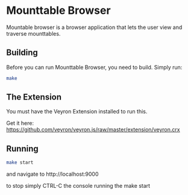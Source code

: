 # Mounttable Browser
Mountable browser is a browser application that lets the user view and traverse mounttables.

## Building
Before you can run Mounttable Browser, you need to build. Simply run:

```sh
make
```

## The Extension

You must have the Veyron Extension installed to run this.

Get it here:
https://github.com/veyron/veyron.js/raw/master/extension/veyron.crx

## Running

```sh
make start
```
and navigate to http://localhost:9000

to stop simply CTRL-C the console running the make start
